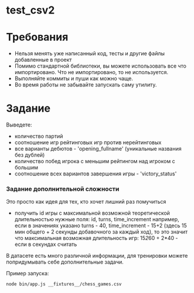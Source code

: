 # test_csv2

# Требования

* Нельзя менять уже написанный код, тесты и другие файлы добавленные в проект
* Помимо стандартной библиотеки, вы можете использовать все что импортировано. Что не импортировано, то не используется.
* Выполняйте коммиты и пуши как можно чаще.
* Во время работы не забывайте запускать саму утилиту.

# Задание

Выведете:

- количество партий
- соотношение игр рейтинговых игр против нерейтинговых
- все варианты дебютов - 'opening_fullname' (уникальные названия без дублей)
- количество побед игрока с меньшим рейтингом над игроком с большим
- соотношение всех вариантов завершения игры - 'victory_status'

### Задание дополнительной сложности

Это просто как идея для тех, кто хочет лишний раз помучиться

- получить id игры с максимальной возможной теоретической длительностью
нужные поля: id, turns, time_increment
например, если в значениях указано turns - 40, time_increment - 15+2 (здесь 15 мин общего + 2 секунды добавочного за каждый ход), то это значит что максимальная возможная длительность игр: 15*2*60 + 2*40 - если в секундах считать

В датасете есть много различной информации, для тренировки можете попридумывать себе дополнительные задачи.

Пример запуска: 
```bash
node bin/app.js __fixtures__/chess_games.csv
```
